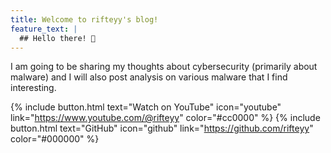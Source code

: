 ```yaml
---
title: Welcome to rifteyy's blog!
feature_text: |
  ## Hello there! 👋
---
```


I am going to be sharing my thoughts about cybersecurity (primarily about malware) and I will also post analysis on various malware that I find interesting.

{% include button.html text="Watch on YouTube" icon="youtube" link="https://www.youtube.com/@rifteyy" color="#cc0000" %} {% include button.html text="GitHub" icon="github" link="https://github.com/rifteyy" color="#000000" %}

